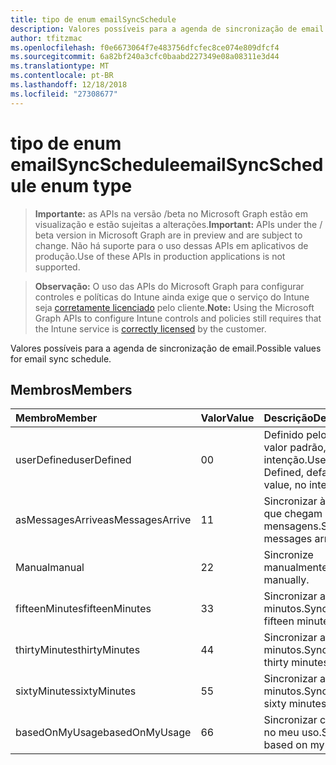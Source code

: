 ```yaml
---
title: tipo de enum emailSyncSchedule
description: Valores possíveis para a agenda de sincronização de email.
author: tfitzmac
ms.openlocfilehash: f0e6673064f7e483756dfcfec8ce074e809dfcf4
ms.sourcegitcommit: 6a82bf240a3cfc0baabd227349e08a08311e3d44
ms.translationtype: MT
ms.contentlocale: pt-BR
ms.lasthandoff: 12/18/2018
ms.locfileid: "27308677"
---
```

# <a name="emailsyncschedule-enum-type"></a><span data-ttu-id="c5a37-103">tipo de enum emailSyncSchedule</span><span class="sxs-lookup"><span data-stu-id="c5a37-103">emailSyncSchedule enum type</span></span>

> <span data-ttu-id="c5a37-104">**Importante:** as APIs na versão /beta no Microsoft Graph estão em visualização e estão sujeitas a alterações.</span><span class="sxs-lookup"><span data-stu-id="c5a37-104">**Important:** APIs under the / beta version in Microsoft Graph are in preview and are subject to change.</span></span> <span data-ttu-id="c5a37-105">Não há suporte para o uso dessas APIs em aplicativos de produção.</span><span class="sxs-lookup"><span data-stu-id="c5a37-105">Use of these APIs in production applications is not supported.</span></span>

> <span data-ttu-id="c5a37-106">**Observação:** O uso das APIs do Microsoft Graph para configurar controles e políticas do Intune ainda exige que o serviço do Intune seja [corretamente licenciado](https://go.microsoft.com/fwlink/?linkid=839381) pelo cliente.</span><span class="sxs-lookup"><span data-stu-id="c5a37-106">**Note:** Using the Microsoft Graph APIs to configure Intune controls and policies still requires that the Intune service is [correctly licensed](https://go.microsoft.com/fwlink/?linkid=839381) by the customer.</span></span>

<span data-ttu-id="c5a37-107">Valores possíveis para a agenda de sincronização de email.</span><span class="sxs-lookup"><span data-stu-id="c5a37-107">Possible values for email sync schedule.</span></span>
## <a name="members"></a><span data-ttu-id="c5a37-108">Membros</span><span class="sxs-lookup"><span data-stu-id="c5a37-108">Members</span></span>
|<span data-ttu-id="c5a37-109">Membro</span><span class="sxs-lookup"><span data-stu-id="c5a37-109">Member</span></span>|<span data-ttu-id="c5a37-110">Valor</span><span class="sxs-lookup"><span data-stu-id="c5a37-110">Value</span></span>|<span data-ttu-id="c5a37-111">Descrição</span><span class="sxs-lookup"><span data-stu-id="c5a37-111">Description</span></span>|
|:---|:---|:---|
|<span data-ttu-id="c5a37-112">userDefined</span><span class="sxs-lookup"><span data-stu-id="c5a37-112">userDefined</span></span>|<span data-ttu-id="c5a37-113">0</span><span class="sxs-lookup"><span data-stu-id="c5a37-113">0</span></span>|<span data-ttu-id="c5a37-114">Definido pelo usuário, valor padrão, sem intenção.</span><span class="sxs-lookup"><span data-stu-id="c5a37-114">User Defined, default value, no intent.</span></span>|
|<span data-ttu-id="c5a37-115">asMessagesArrive</span><span class="sxs-lookup"><span data-stu-id="c5a37-115">asMessagesArrive</span></span>|<span data-ttu-id="c5a37-116">1</span><span class="sxs-lookup"><span data-stu-id="c5a37-116">1</span></span>|<span data-ttu-id="c5a37-117">Sincronizar à medida que chegam mensagens.</span><span class="sxs-lookup"><span data-stu-id="c5a37-117">Sync as messages arrive.</span></span>|
|<span data-ttu-id="c5a37-118">Manual</span><span class="sxs-lookup"><span data-stu-id="c5a37-118">manual</span></span>|<span data-ttu-id="c5a37-119">2</span><span class="sxs-lookup"><span data-stu-id="c5a37-119">2</span></span>|<span data-ttu-id="c5a37-120">Sincronize manualmente.</span><span class="sxs-lookup"><span data-stu-id="c5a37-120">Sync manually.</span></span>|
|<span data-ttu-id="c5a37-121">fifteenMinutes</span><span class="sxs-lookup"><span data-stu-id="c5a37-121">fifteenMinutes</span></span>|<span data-ttu-id="c5a37-122">3</span><span class="sxs-lookup"><span data-stu-id="c5a37-122">3</span></span>|<span data-ttu-id="c5a37-123">Sincronizar a cada 15 minutos.</span><span class="sxs-lookup"><span data-stu-id="c5a37-123">Sync every fifteen minutes.</span></span>|
|<span data-ttu-id="c5a37-124">thirtyMinutes</span><span class="sxs-lookup"><span data-stu-id="c5a37-124">thirtyMinutes</span></span>|<span data-ttu-id="c5a37-125">4</span><span class="sxs-lookup"><span data-stu-id="c5a37-125">4</span></span>|<span data-ttu-id="c5a37-126">Sincronizar a cada 30 minutos.</span><span class="sxs-lookup"><span data-stu-id="c5a37-126">Sync every thirty minutes.</span></span>|
|<span data-ttu-id="c5a37-127">sixtyMinutes</span><span class="sxs-lookup"><span data-stu-id="c5a37-127">sixtyMinutes</span></span>|<span data-ttu-id="c5a37-128">5</span><span class="sxs-lookup"><span data-stu-id="c5a37-128">5</span></span>|<span data-ttu-id="c5a37-129">Sincronizar a cada 60 minutos.</span><span class="sxs-lookup"><span data-stu-id="c5a37-129">Sync every sixty minutes.</span></span>|
|<span data-ttu-id="c5a37-130">basedOnMyUsage</span><span class="sxs-lookup"><span data-stu-id="c5a37-130">basedOnMyUsage</span></span>|<span data-ttu-id="c5a37-131">6</span><span class="sxs-lookup"><span data-stu-id="c5a37-131">6</span></span>|<span data-ttu-id="c5a37-132">Sincronizar com base no meu uso.</span><span class="sxs-lookup"><span data-stu-id="c5a37-132">Sync based on my usage.</span></span>|





